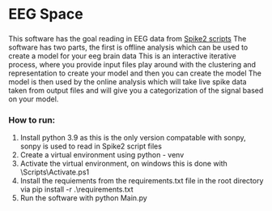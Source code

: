# EEG Space

###
This software has the goal reading in EEG data from [Spike2 scripts](https://ced.co.uk/downloads/scriptspkedit)
The software has two parts, the first is offline analysis which can be used to create a model for your eeg brain data
This is an interactive iterative process, where you provide input files play around with the clustering and representation to create your model and then you can create the model
The model is then used by the online analysis which will take live spike data taken from output files and will give you a categorization of the signal based on your model. 

### How to run:

1. Install python 3.9 as this is the only version compatable with sonpy, sonpy is used to read in Spike2 script files
2. Create a virtual environment using python - venv <your venv name>
3. Activate the virtual environment, on windows this is done with <your venv name>\Scripts\Activate.ps1
4. Install the requiements from the requirements.txt file in the root directory via pip install -r .\requirements.txt
5. Run the software with python Main.py
